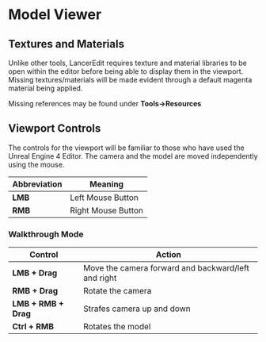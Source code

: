 # Model Viewer

## Textures and Materials



Unlike other tools, LancerEdit requires texture and material libraries to be open within the editor before being able to display them in the viewport. Missing textures/materials will be made evident through a default magenta material being applied.

Missing references may be found under **Tools→Resources**

## Viewport Controls

The controls for the viewport will be familiar to those who have used the Unreal Engine 4 Editor. The camera and the model are moved independently using the mouse.

| Abbreviation   | Meaning            |
| ------------   | ------------------ |
| **LMB**        | Left Mouse Button  |
| **RMB**        | Right Mouse Button |

### Walkthrough Mode

| Control | Action |
| ------- | ------ |
| **LMB + Drag** | Move the camera forward and backward/left and right |
| **RMB + Drag** | Rotate the camera |
| **LMB + RMB + Drag** | Strafes camera up and down |
| **Ctrl + RMB** | Rotates the model |








